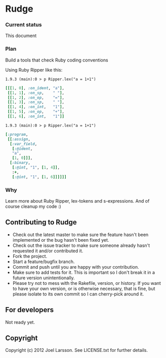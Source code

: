 # Rudge

### Current status
This document

### Plan
Build a tools that check Ruby coding conventions

Using Ruby Ripper like this:

```
1.9.3 (main):0 > p Ripper.lex("a = 1+1")
```
```ruby
[[[1, 0], :on_ident, "a"],
 [[1, 1], :on_sp,    " "],
 [[1, 2], :on_op,    "="],
 [[1, 3], :on_sp,    " "],
 [[1, 4], :on_int,   "1"],
 [[1, 5], :on_op,    "+"],
 [[1, 6], :on_int,   "1"]]
```

```
1.9.3 (main):0 > p Ripper.lex("a = 1+1")
```
```ruby
[:program,
 [[:assign,
  [:var_field,
   [:@ident,
   "a",
   [1, 0]]],
  [:binary,
   [:@int, "1", [1, 4]],
   :+,
   [:@int, "1", [1, 6]]]]]]
```

### Why
Learn more about Ruby Ripper, lex-tokens and s-expressions. And of course
cleanup my code :)

##

##

## Contributing to Rudge

* Check out the latest master to make sure the feature hasn't been implemented or the bug hasn't been fixed yet.
* Check out the issue tracker to make sure someone already hasn't requested it and/or contributed it.
* Fork the project.
* Start a feature/bugfix branch.
* Commit and push until you are happy with your contribution.
* Make sure to add tests for it. This is important so I don't break it in a future version unintentionally.
* Please try not to mess with the Rakefile, version, or history. If you want to have your own version, or is otherwise necessary, that is fine, but please isolate to its own commit so I can cherry-pick around it.

## For developers

Not ready yet.

## Copyright

Copyright (c) 2012 Joel Larsson. See LICENSE.txt for
further details.
